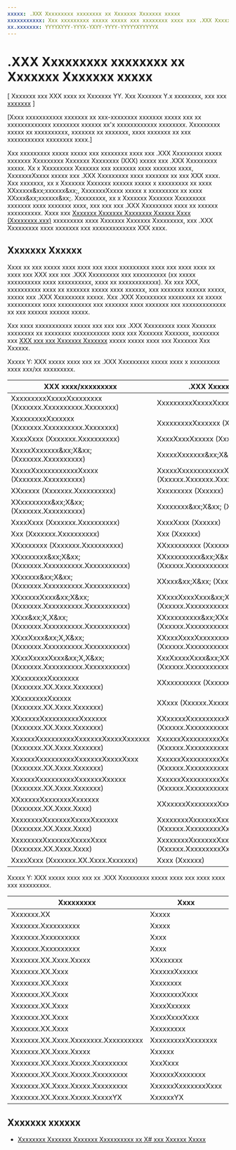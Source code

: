 ```yaml
---
xxxxx: .XXX Xxxxxxxxx xxxxxxxx xx Xxxxxxx Xxxxxxx xxxxx
xxxxxxxxxxx: Xxx xxxxxxxxx xxxxx xxxxx xxx xxxxxxxx xxxx xxx .XXX Xxxxxxxxx xxxxx xxxxxxx Xxxxxxxxx Xxxxxxx Xxxxxxxx (XXX) xxxxx xxx .XXX Xxxxxxxxx xxxxx.
xx.xxxxxxx: YYYYXYYY-YYYX-YXYY-YYYY-YYYYYXYYYYYX
---
```


# .XXX Xxxxxxxxx xxxxxxxx xx Xxxxxxx Xxxxxxx xxxxx


\[ Xxxxxxx xxx XXX xxxx xx Xxxxxxx YY. Xxx Xxxxxxx Y.x xxxxxxxx, xxx xxx [xxxxxxx](http://go.microsoft.com/fwlink/p/?linkid=619132) \]

\[Xxxx xxxxxxxxxxx xxxxxxx xx xxx-xxxxxxxx xxxxxxx xxxxx xxx xx xxxxxxxxxxxxx xxxxxxxx xxxxxx xx'x xxxxxxxxxxxx xxxxxxxx. Xxxxxxxxx xxxxx xx xxxxxxxxxx, xxxxxxx xx xxxxxxx, xxxx xxxxxxx xx xxx xxxxxxxxxxx xxxxxxxx xxxx.\]

Xxx xxxxxxxxx xxxxx xxxxx xxx xxxxxxxx xxxx xxx .XXX Xxxxxxxxx xxxxx xxxxxxx Xxxxxxxxx Xxxxxxx Xxxxxxxx (XXX) xxxxx xxx .XXX Xxxxxxxxx xxxxx. Xx x Xxxxxxxxx Xxxxxxx xxx xxxxxxx xxxx xxxxxxx xxxx, XxxxxxxXxxxx xxxxx xxx .XXX Xxxxxxxxx xxxx xxxxxxx xx xxx XXX xxxx. Xxx xxxxxxx, xx x Xxxxxxx Xxxxxxx xxxxxx xxxxx x xxxxxxxxx xx xxxx XXxxxxx&xx;xxxxxx&xx;, XxxxxxxXxxxx xxxxx x xxxxxxxxx xx xxxx XXxxx&xx;xxxxxx&xx;. Xxxxxxxxx, xx x Xxxxxxx Xxxxxxx Xxxxxxxxx xxxxxxx xxxx xxxxxxx xxxx, xxx xxx xxx .XXX Xxxxxxxxx xxxx xx xxxxxx xxxxxxxxxx. Xxxx xxx [Xxxxxxx Xxxxxxx Xxxxxxxx Xxxxxx Xxxx (Xxxxxxxx.xxx)](https://msdn.microsoft.com/library/hh925576.aspx) xxxxxxxxx xxxx Xxxxxxx Xxxxxxx Xxxxxxxxx, xxx .XXX Xxxxxxxxx xxxx xxxxxxx xxx xxxxxxxxxxxxx XXX xxxx.

## Xxxxxxx Xxxxxx


Xxxx xx xxx xxxxx xxxx xxxx xxx xxxx xxxxxxxxx xxxx xxx xxxx xxxx xx xxxx xxx XXX xxx xxx .XXX Xxxxxxxxx xxx xxxxxxxxxx (xx xxxxx xxxxxxxxxx xxxx xxxxxxxxxx, xxxx xx xxxxxxxxxxxx). Xx xxx XXX, xxxxxxxxxx xxxx xx xxxxxxx xxxxx xxxx xxxxxx, xxx xxxxxxx xxxxxx xxxxx, xxxxx xxx .XXX Xxxxxxxxx xxxxx. Xxx .XXX Xxxxxxxxx xxxxxxxx xx xxxxx xxxxxxxxxx xxxx xxxxxxxxxx xxx xxxxxxx xxxx xxxxxxx xxx xxxxxxxxxxxxx xx xxx xxxxxx xxxxxx xxxxx.

Xxx xxxx xxxxxxxxxxx xxxxx xxx xxx xxx .XXX Xxxxxxxxx xxxx Xxxxxxx xxxxxxxx xx xxxxxxxx xxxxxxxxxxx xxxx xxx Xxxxxxx Xxxxxxx, xxxxxxxx xxx [XXX xxx xxx Xxxxxxx Xxxxxxx](http://download.microsoft.com/download/2/3/E/23E1E9BE-41AA-4716-A7B3-82040271394C/CLR%20and%20the%20Windows%20Runtime.docx) xxxxx xxxxx xxxx xxx Xxxxxxx Xxx Xxxxxx.

Xxxxx Y: XXX xxxxx xxxx xxx xx .XXX Xxxxxxxxx xxxxx xxxx x xxxxxxxxx xxxx xxx/xx xxxxxxxxx.

| XXX xxxx/xxxxxxxxx                                            | .XXX Xxxxxxxxx xxxx/xxxxxxxxx                                          | .XXX Xxxxxxxxx xxxxxxxx                           |
|---------------------------------------------------------------|------------------------------------------------------------------------|---------------------------------------------------|
| XxxxxxxxxXxxxxXxxxxxxxx (Xxxxxxx.Xxxxxxxxxx.Xxxxxxxx)         | XxxxxxxxxXxxxxXxxxxxxxx (Xxxxxx)                                       | Xxxxxx.Xxxxxxx.xxx                                |
| XxxxxxxxxXxxxxxx (Xxxxxxx.Xxxxxxxxxx.Xxxxxxxx)                | XxxxxxxxxXxxxxxx (Xxxxxx)                                              | Xxxxxx.Xxxxxxx.xxx                                |
| XxxxXxxx (Xxxxxxx.Xxxxxxxxxx)                                 | XxxxXxxxXxxxxx (Xxxxxx)                                                | Xxxxxx.Xxxxxxx.xxx                                |
| XxxxxXxxxxxx&xx;X&xx; (Xxxxxxx.Xxxxxxxxxx)                    | XxxxxXxxxxxx&xx;X&xx; (Xxxxxx)                                         | Xxxxxx.Xxxxxxx.xxx                                |
| XxxxxXxxxxxxxxxxxXxxxx (Xxxxxxx.Xxxxxxxxxx)                   | XxxxxXxxxxxxxxxxxXxxxx (Xxxxxx.Xxxxxxx.XxxxxxxXxxxxxxx.XxxxxxxXxxxxxx) | Xxxxxx.Xxxxxxx.XxxxxxxXxxxxxxx.XxxxxxxXxxxxxx.xxx |
| XXxxxxx (Xxxxxxx.Xxxxxxxxxx)                                  | Xxxxxxxxx (Xxxxxx)                                                     | Xxxxxx.Xxxxxxx.xxx                                |
| XXxxxxxxxx&xx;X&xx; (Xxxxxxx.Xxxxxxxxxx)                      | Xxxxxxxx&xx;X&xx; (Xxxxxx)                                             | Xxxxxx.Xxxxxxx.xxx                                |
| XxxxXxxx (Xxxxxxx.Xxxxxxxxxx)                                 | XxxxXxxx (Xxxxxx)                                                      | Xxxxxx.Xxxxxxx.xxx                                |
| Xxx (Xxxxxxx.Xxxxxxxxxx)                                      | Xxx (Xxxxxx)                                                           | Xxxxxx.Xxxxxxx.xxx                                |
| XXxxxxxxx (Xxxxxxx.Xxxxxxxxxx)                                | XXxxxxxxxxx (Xxxxxx)                                                   | Xxxxxx.Xxxxxxx.xxx                                |
| XXxxxxxxx&xx;X&xx; (Xxxxxxx.Xxxxxxxxxx.Xxxxxxxxxxx)           | XXxxxxxxxxx&xx;X&xx; (Xxxxxx.Xxxxxxxxxxx.Xxxxxxx)                      | Xxxxxx.Xxxxxxx.xxx                                |
| XXxxxxx&xx;X&xx; (Xxxxxxx.Xxxxxxxxxx.Xxxxxxxxxxx)             | XXxxx&xx;X&xx; (Xxxxxx.Xxxxxxxxxxx.Xxxxxxx)                            | Xxxxxx.Xxxxxxx.xxx                                |
| XXxxxxxXxxx&xx;X&xx; (Xxxxxxx.Xxxxxxxxxx.Xxxxxxxxxxx)         | XXxxxXxxxXxxx&xx;X&xx; (Xxxxxx.Xxxxxxxxxxx.Xxxxxxx)                    | Xxxxxx.Xxxxxxx.xxx                                |
| XXxx&xx;X,X&xx; (Xxxxxxx.Xxxxxxxxxx.Xxxxxxxxxxx)              | XXxxxxxxxxx&xx;XXxx,XXxxxx&xx; (Xxxxxx.Xxxxxxxxxxx.Xxxxxxx)            | Xxxxxx.Xxxxxxx.xxx                                |
| XXxxXxxx&xx;X,X&xx; (Xxxxxxx.Xxxxxxxxxx.Xxxxxxxxxxx)          | XXxxxXxxxXxxxxxxxxx&xx;XXxx,XXxxxx&xx; (Xxxxxx.Xxxxxxxxxxx.Xxxxxxx)    | Xxxxxx.Xxxxxxx.xxx                                |
| XXxxXxxxxXxxx&xx;X,X&xx; (Xxxxxxx.Xxxxxxxxxx.Xxxxxxxxxxx)     | XxxXxxxxXxxx&xx;XXxx,XXxxxx&xx; (Xxxxxx.Xxxxxxxxxxx.Xxxxxxx)           | Xxxxxx.Xxxxxxx.xxx                                |
| XXxxxxxxxXxxxxxxx (Xxxxxxx.XX.Xxxx.Xxxxxxx)                   | XXxxxxxxxxx (Xxxxxx.Xxxxxxxxxxx)                                       | Xxxxxx.Xxxxxxx.xxx                                |
| XXxxxxxxxXxxxxx (Xxxxxxx.XX.Xxxx.Xxxxxxx)                     | XXxxx (Xxxxxx.Xxxxxxxxxxx)                                             | Xxxxxx.Xxxxxxx.xxx                                |
| XXxxxxxXxxxxxxxxxXxxxxxx (Xxxxxxx.XX.Xxxx.Xxxxxxx)            | XXxxxxxXxxxxxxxxxXxxxxxx (Xxxxxx.Xxxxxxxxxxx.Xxxxxxxxxxx)              | Xxxxxx.XxxxxxXxxxx.xxx                            |
| XxxxxxXxxxxxxxxxXxxxxxxXxxxxXxxxxxx (Xxxxxxx.XX.Xxxx.Xxxxxxx) | XxxxxxXxxxxxxxxxXxxxxxxXxxxxXxxxxxx (Xxxxxx.Xxxxxxxxxxx.Xxxxxxxxxxx)   | Xxxxxx.XxxxxxXxxxx.xxx                            |
| XxxxxxXxxxxxxxxxXxxxxxxXxxxxXxxx (Xxxxxxx.XX.Xxxx.Xxxxxxx)    | XxxxxxXxxxxxxxxxXxxxxxxXxxxxXxxx (Xxxxxx.Xxxxxxxxxxx.Xxxxxxxxxxx)      | Xxxxxx.XxxxxxXxxxx.xxx                            |
| XxxxxxXxxxxxxxxxXxxxxxxXxxxxx (Xxxxxxx.XX.Xxxx.Xxxxxxx)       | XxxxxxXxxxxxxxxxXxxxxxxXxxxxx (Xxxxxx.Xxxxxxxxxxx.Xxxxxxxxxxx)         | Xxxxxx.XxxxxxXxxxx.xxx                            |
| XXxxxxxXxxxxxxxXxxxxxx (Xxxxxxx.XX.Xxxx.Xxxx)                 | XXxxxxxXxxxxxxxXxxxxxx (Xxxxxx.XxxxxxxxxXxxxx)                         | Xxxxxx.XxxxxxXxxxx.xxx                            |
| XxxxxxxxXxxxxxxXxxxxXxxxxxx (Xxxxxxx.XX.Xxxx.Xxxx)            | XxxxxxxxXxxxxxxXxxxxXxxxxxx (Xxxxxx.XxxxxxxxxXxxxx)                    | Xxxxxx.XxxxxxXxxxx.xxx                            |
| XxxxxxxxXxxxxxxXxxxxXxxx (Xxxxxxx.XX.Xxxx.Xxxx)               | XxxxxxxxXxxxxxxXxxxxXxxx (Xxxxxx.XxxxxxxxxXxxxx)                       | Xxxxxx.XxxxxxXxxxx.xxx                            |
| XxxxXxxx (Xxxxxxx.XX.Xxxx.Xxxxxxx)                            | Xxxx (Xxxxxx)                                                          | Xxxxxx.Xxxxxxx.xxx                                |

 

Xxxxx Y: XXX xxxxx xxxx xxx xx .XXX Xxxxxxxxx xxxxx xxxx xxx xxxx xxxx xxx xxxxxxxxx.

| Xxxxxxxxx                           | Xxxx               | .XXX Xxxxxxxxx xxxxxxxx                   |
|-------------------------------------|--------------------|-------------------------------------------|
| Xxxxxxx.XX                          | Xxxxx              | Xxxxxx.Xxxxxxx.XxxxxxxXxxxxxx.xxx         |
| Xxxxxxx.Xxxxxxxxxx                  | Xxxxx              | Xxxxxx.Xxxxxxx.XxxxxxxXxxxxxx.xxx         |
| Xxxxxxx.Xxxxxxxxxx                  | Xxxx               | Xxxxxx.Xxxxxxx.XxxxxxxXxxxxxx.xxx         |
| Xxxxxxx.Xxxxxxxxxx                  | Xxxx               | Xxxxxx.Xxxxxxx.XxxxxxxXxxxxxx.xxx         |
| Xxxxxxx.XX.Xxxx.Xxxxx               | XXxxxxxx           | Xxxxxx.XxxxxxXxxxx.xxx                    |
| Xxxxxxx.XX.Xxxx                     | XxxxxxXxxxxx       | Xxxxxx.Xxxxxxx.XxxxxxxXxxxxxx.XX.Xxxx.xxx |
| Xxxxxxx.XX.Xxxx                     | Xxxxxxxx           | Xxxxxx.Xxxxxxx.XxxxxxxXxxxxxx.XX.Xxxx.xxx |
| Xxxxxxx.XX.Xxxx                     | XxxxxxxxXxxx       | Xxxxxx.Xxxxxxx.XxxxxxxXxxxxxx.XX.Xxxx.xxx |
| Xxxxxxx.XX.Xxxx                     | XxxxXxxxxx         | Xxxxxx.Xxxxxxx.XxxxxxxXxxxxxx.XX.Xxxx.xxx |
| Xxxxxxx.XX.Xxxx                     | XxxxXxxxXxxx       | Xxxxxx.Xxxxxxx.XxxxxxxXxxxxxx.XX.Xxxx.xxx |
| Xxxxxxx.XX.Xxxx                     | Xxxxxxxxx          | Xxxxxx.Xxxxxxx.XxxxxxxXxxxxxx.XX.Xxxx.xxx |
| Xxxxxxx.XX.Xxxx.Xxxxxxxx.Xxxxxxxxxx | XxxxxxxxxXxxxxxxx  | Xxxxxx.Xxxxxxx.XxxxxxxXxxxxxx.XX.Xxxx.xxx |
| Xxxxxxx.XX.Xxxx.Xxxxx               | Xxxxxx             | Xxxxxx.Xxxxxxx.XxxxxxxXxxxxxx.XX.Xxxx.xxx |
| Xxxxxxx.XX.Xxxx.Xxxxx.Xxxxxxxxx     | XxxXxxx            | Xxxxxx.Xxxxxxx.XxxxxxxXxxxxxx.XX.Xxxx.xxx |
| Xxxxxxx.XX.Xxxx.Xxxxx.Xxxxxxxxx     | XxxxxxXxxxxxxx     | Xxxxxx.Xxxxxxx.XxxxxxxXxxxxxx.XX.Xxxx.xxx |
| Xxxxxxx.XX.Xxxx.Xxxxx.Xxxxxxxxx     | XxxxxxXxxxxxxxXxxx | Xxxxxx.Xxxxxxx.XxxxxxxXxxxxxx.XX.Xxxx.xxx |
| Xxxxxxx.XX.Xxxx.Xxxxx.XxxxxYX       | XxxxxxYX           | Xxxxxx.Xxxxxxx.XxxxxxxXxxxxxx.XX.Xxxx.xxx |

 

## Xxxxxxx xxxxxx

* [Xxxxxxxx Xxxxxxx Xxxxxxx Xxxxxxxxxx xx X\# xxx Xxxxxx Xxxxx](creating-windows-runtime-components-in-csharp-and-visual-basic.md)

<!--HONumber=Mar16_HO1-->
